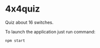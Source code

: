 4x4quiz
=======

Quiz about 16 switches.

To launch the application just run command:
```bash
npm start
```
